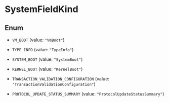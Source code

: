

# SystemFieldKind

## Enum


* `VM_BOOT` (value: `"VmBoot"`)

* `TYPE_INFO` (value: `"TypeInfo"`)

* `SYSTEM_BOOT` (value: `"SystemBoot"`)

* `KERNEL_BOOT` (value: `"KernelBoot"`)

* `TRANSACTION_VALIDATION_CONFIGURATION` (value: `"TransactionValidationConfiguration"`)

* `PROTOCOL_UPDATE_STATUS_SUMMARY` (value: `"ProtocolUpdateStatusSummary"`)



